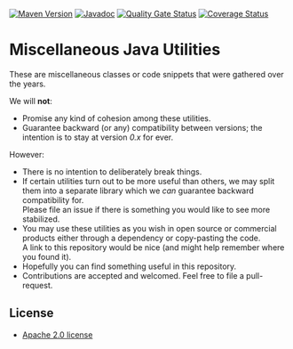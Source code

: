 [![Maven Version][maven-img]][maven]
[![Javadoc][javadoc-img]][javadoc]
[![Quality Gate Status](https://sonarcloud.io/api/project_badges/measure?project=talsma-ict_misc-java-utils&metric=alert_status)](https://sonarcloud.io/summary/new_code?id=talsma-ict_misc-java-utils)
[![Coverage Status](https://coveralls.io/repos/github/talsma-ict/misc-java-utils/badge.svg?branch=develop)](https://coveralls.io/github/talsma-ict/misc-java-utils?branch=develop)

# Miscellaneous Java Utilities

These are miscellaneous classes or code snippets that were gathered over the years.

We will **not**:
- Promise any kind of cohesion among these utilities.
- Guarantee backward (or any) compatibility between versions; the intention is to stay at version _0.x_ for ever.

However:
- There is no intention to deliberately break things.
- If certain utilities turn out to be more useful than others,
  we may split them into a separate library which we _can_ guarantee backward compatibility for.  
  Please file an issue if there is something you would like to see more stabilized.
- You may use these utilities as you wish in open source or commercial products either through a dependency or copy-pasting the code.  
  A link to this repository would be nice (and might help remember where you found it).
- Hopefully you can find something useful in this repository.
- Contributions are accepted and welcomed. Feel free to file a pull-request.


## License

- [Apache 2.0 license](./LICENSE)

  [maven-img]: https://img.shields.io/maven-central/v/nl.talsmasoftware.misc/misc-java-utils
  [maven]: https://central.sonatype.com/artifact/nl.talsmasoftware.misc/misc-java-utils
  [javadoc-img]: <https://www.javadoc.io/badge/nl.talsmasoftware.misc/misc-java-utils.svg>
  [javadoc]: <https://www.javadoc.io/doc/nl.talsmasoftware.misc/misc-java-utils>
